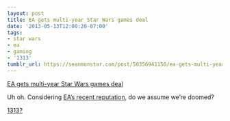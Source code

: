 ```yaml
---
layout: post
title: EA gets multi-year Star Wars games deal
date: '2013-05-13T12:00:20-07:00'
tags:
- star wars
- ea
- gaming
- '1313'
tumblr_url: https://seanmonstar.com/post/50356941156/ea-gets-multi-year-star-wars-games-deal
---
```

[EA gets multi-year Star Wars games deal](http://news.ea.com/press-release/company-news/walt-disney-company-and-ea-announce-multi-year-star-wars-games-agreement)  

Uh oh. Considering [EA’s recent reputation](http://nerdreactor.com/2013/04/16/ea-youre-breaking-my-heart/), do we assume we’re doomed?

[1313?](http://seanmonstar.com/2022/07/28/2013-04-03-disney-closes-lucasarts-cancels-star-wars-1313.html)

